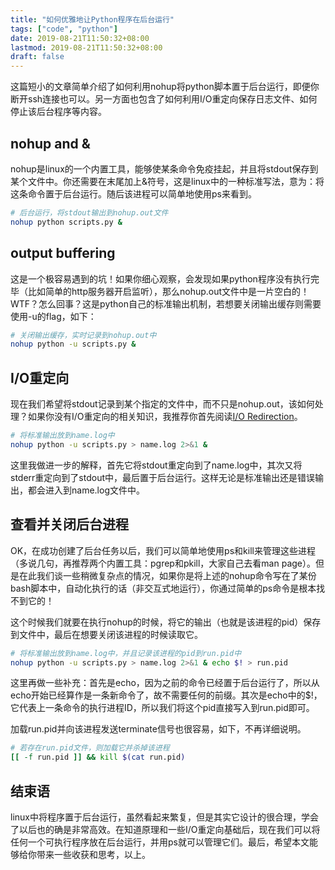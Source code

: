 ```yaml
---
title: "如何优雅地让Python程序在后台运行"
tags: ["code", "python"]
date: 2019-08-21T11:50:32+08:00
lastmod: 2019-08-21T11:50:32+08:00
draft: false
---
```


这篇短小的文章简单介绍了如何利用nohup将python脚本置于后台运行，即便你断开ssh连接也可以。另一方面也包含了如何利用I/O重定向保存日志文件、如何停止该后台程序等内容。

## nohup and &

nohup是linux的一个内置工具，能够使某条命令免疫挂起，并且将stdout保存到某个文件中。你还需要在末尾加上&符号，这是linux中的一种标准写法，意为：将这条命令置于后台运行。随后该进程可以简单地使用ps来看到。

```bash
# 后台运行，将stdout输出到nohup.out文件
nohup python scripts.py &
```

## output buffering

这是一个极容易遇到的坑！如果你细心观察，会发现如果python程序没有执行完毕（比如简单的http服务器开启监听），那么nohup.out文件中是一片空白的！WTF？怎么回事？这是python自己的标准输出机制，若想要关闭输出缓存则需要使用-u的flag，如下：

```bash
# 关闭输出缓存，实时记录到nohup.out中
nohup python -u scripts.py &
```

## I/O重定向

现在我们希望将stdout记录到某个指定的文件中，而不只是nohup.out，该如何处理？如果你没有I/O重定向的相关知识，我推荐你首先阅读[I/O Redirection](http://linuxcommand.org/lc3_lts0070.php)。

```bash
# 将标准输出放到name.log中
nohup python -u scripts.py > name.log 2>&1 &
```

这里我做进一步的解释，首先它将stdout重定向到了name.log中，其次又将stderr重定向到了stdout中，最后置于后台运行。这样无论是标准输出还是错误输出，都会进入到name.log文件中。

## 查看并关闭后台进程

OK，在成功创建了后台任务以后，我们可以简单地使用ps和kill来管理这些进程（多说几句，再推荐两个内置工具：pgrep和pkill，大家自己去看man page）。但是在此我们谈一些稍微复杂点的情况，如果你是将上述的nohup命令写在了某份bash脚本中，自动化执行的话（非交互式地运行），你通过简单的ps命令是根本找不到它的！

这个时候我们就要在执行nohup的时候，将它的输出（也就是该进程的pid）保存到文件中，最后在想要关闭该进程的时候读取它。

```bash
# 将标准输出放到name.log中，并且记录该进程的pid到run.pid中
nohup python -u scripts.py > name.log 2>&1 & echo $! > run.pid
```

这里再做一些补充：首先是echo，因为之前的命令已经置于后台运行了，所以从echo开始已经算作是一条新命令了，故不需要任何的前缀。其次是echo中的$!，它代表上一条命令的执行进程ID，所以我们将这个pid直接写入到run.pid即可。

加载run.pid并向该进程发送terminate信号也很容易，如下，不再详细说明。

```bash
# 若存在run.pid文件，则加载它并杀掉该进程
[[ -f run.pid ]] && kill $(cat run.pid)
```

## 结束语

linux中将程序置于后台运行，虽然看起来繁复，但是其实它设计的很合理，学会了以后也的确是非常高效。在知道原理和一些I/O重定向基础后，现在我们可以将任何一个可执行程序放在后台运行，并用ps就可以管理它们。最后，希望本文能够给你带来一些收获和思考，以上。

